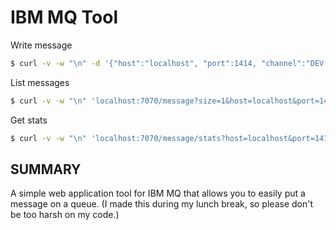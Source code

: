 IBM MQ Tool
===========

Write message
```bash
$ curl -v -w "\n" -d '{"host":"localhost", "port":1414, "channel":"DEV.ADMIN.SVRCONN", "qm":"QM1", "userId":"admin", "password":"passw0rd", "queue":"DEV.QUEUE.1", "body":"test body"}' -H "Content-Type: application/json" -X POST http://localhost:7070/message
```

List messages
```bash
$ curl -v -w "\n" 'localhost:7070/message?size=1&host=localhost&port=1414&channel=DEV.ADMIN.SVRCONN&qm=QM1&userId=admin&password=passw0rd&queue=DEV.QUEUE.1'
```

Get stats
```bash
$ curl -v -w "\n" 'localhost:7070/message/stats?host=localhost&port=1414&channel=DEV.ADMIN.SVRCONN&qm=QM1&userId=admin&password=passw0rd&queue=DEV.QUEUE.1'
```

SUMMARY
-------

A simple web application tool for IBM MQ that allows you to easily put a message on a queue.
(I made this during my lunch break, so please don't be too harsh on my code.)
